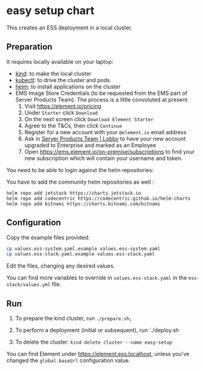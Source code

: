 <!--
# Copyright 2024 New Vector Ltd

SPDX-License-Identifier: AGPL-3.0-or-later

-->
# easy setup chart
This creates an ESS deployment in a local cluster.

## Preparation

It requires locally available on your laptop:
- [kind](https://kind.sigs.k8s.io/docs/user/quick-start/): to make the local cluster
- [kubectl](https://kubernetes.io/docs/tasks/tools/): to drive the cluster and pods
- [helm](https://helm.sh/docs/intro/install/): to install applications on the cluster
- EMS Image Store Credentials (to be requested from the EMS part of Server Products Team). The process is a little convoluted at present
  1. Visit https://element.io/pricing
  2. Under `Starter` click `Download`
  3. On the next screen click `Download Element Starter`
  4. Agree to the T&Cs, then click `Continue`
  5. Register for a new account with your `@element.io` email address
  6. Ask in [Server Products Team | Lobby](https://matrix.to/#/#on-premise-tech:element.io) to have your new account upgraded to Enterprise and marked as an Employee
  7. Open https://ems.element.io/on-premise/subscriptions to find your new subscription which will contain your username
     and token.

You need to be able to login against the helm repositories:



You have to add the community helm repositories as well :

```
helm repo add jetstack https://charts.jetstack.io
helm repo add codecentric https://codecentric.github.io/helm-charts
helm repo add bitnami https://charts.bitnami.com/bitnami
```

## Configuration

Copy the example files provided:

```bash
cp values.ess-system.yaml.example values.ess-system.yaml
cp values.ess-stack.yaml.example values.ess-stack.yaml
```

Edit the files, changing any desired values.

You can find more variables to override in `values.ess-stack.yaml` in the `ess-stack/values.yml` file.

## Run

1. To prepare the kind cluster, run `./prepare.sh;`
2. To perform a deployment (initial or subsequent), run `./deploy.sh <component> <component2>

5. To delete the cluster: `kind delete cluster --name easy-setup`

You can find Element under https://element.ess.localhost, unless you've changed
the `global.baseUrl` configuration value.

